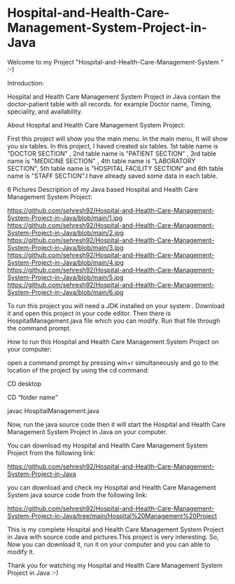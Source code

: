 # Hospital-and-Health-Care-Management-System-Project-in-Java

Welcome to my Project "Hospital-and-Health-Care-Management-System " :-)

Introduction: 

Hospital and Health Care Management System Project in Java contain the doctor-patient table with all records. for example Doctor name, Timing, speciality, and availability. 

About Hospital and Health Care Management System Project:

First this project will show you the main menu. In the main menu, It will show you six tables.
In this project, I haved created six tables. 1st table name is "DOCTOR SECTION" , 2nd table name is "PATIENT SECTION" ,
3rd table name is "MEDICINE SECTION" , 4th table name is "LABORATORY SECTION", 5th table name is "HOSPITAL FACILITY SECTION"
and 6th table name is "STAFF SECTION".I have already saved some data in each table. 

6 Pictures Description of my Java based Hospital and Health Care Management System Project:

https://github.com/sehresh92/Hospital-and-Health-Care-Management-System-Project-in-Java/blob/main/1.jpg
https://github.com/sehresh92/Hospital-and-Health-Care-Management-System-Project-in-Java/blob/main/2.jpg
https://github.com/sehresh92/Hospital-and-Health-Care-Management-System-Project-in-Java/blob/main/3.jpg
https://github.com/sehresh92/Hospital-and-Health-Care-Management-System-Project-in-Java/blob/main/4.jpg
https://github.com/sehresh92/Hospital-and-Health-Care-Management-System-Project-in-Java/blob/main/5.jpg
https://github.com/sehresh92/Hospital-and-Health-Care-Management-System-Project-in-Java/blob/main/6.jpg

To run this project you will need a JDK installed on your system . Download it and open this project in your code editor. Then there is HospitalManagement.java file which you can modify. Run that file through the command prompt.

How to run this Hospital and Health Care Management System Project on your computer:

open a command prompt by pressing win+r simultaneously and go to the location of the project by using the cd command:

CD desktop

CD “folder name”

javac HospitalManagement.java

Now, run the java source code then it will start the Hospital and Health Care Management System Project in Java on your computer.

You can download my Hospital and Health Care Management System Project from the following link:

https://github.com/sehresh92/Hospital-and-Health-Care-Management-System-Project-in-Java

you can download and check my Hospital and Health Care Management System java source code from the following link:

https://github.com/sehresh92/Hospital-and-Health-Care-Management-System-Project-in-Java/tree/main/Hospital%20Management%20Project

This is my complete Hospital and Health Care Management System Project in Java with source code and pictures.This project is very interesting.
So, Now you can download it, run it on your computer and you can able to modify it.

Thank you for watching my Hospital and Health Care Management System Project in Java :-)
